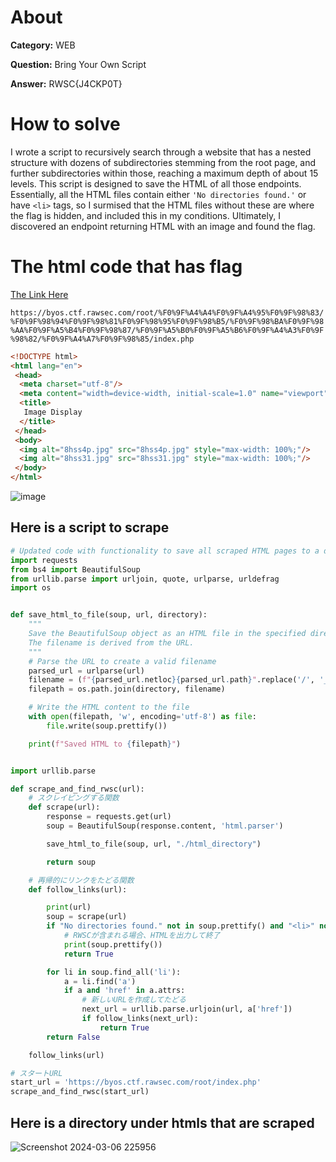 # About

**Category:**  WEB

**Question:**  Bring Your Own Script

**Answer:**  RWSC{J4CKP0T}

# How to solve

I wrote a script to recursively search through a website that has a nested structure with dozens of subdirectories stemming from the root page, and further subdirectories within those, reaching a maximum depth of about 15 levels. This script is designed to save the HTML of all those endpoints. Essentially, all the HTML files contain either `'No directories found.'` or have `<li>` tags, so I surmised that the HTML files without these are where the flag is hidden, and included this in my conditions. Ultimately, I discovered an endpoint returning HTML with an image and found the flag.

# The html code that has flag

[The Link Here](https://byos.ctf.rawsec.com/root/%F0%9F%A4%A4%F0%9F%A4%95%F0%9F%98%83/%F0%9F%98%94%F0%9F%98%81%F0%9F%98%95%F0%9F%98%B5/%F0%9F%98%BA%F0%9F%98%AA%F0%9F%A5%B4%F0%9F%98%87/%F0%9F%A5%B0%F0%9F%A5%B6%F0%9F%A4%A3%F0%9F%98%82/%F0%9F%A4%A7%F0%9F%98%85/index.php)

```https://byos.ctf.rawsec.com/root/%F0%9F%A4%A4%F0%9F%A4%95%F0%9F%98%83/%F0%9F%98%94%F0%9F%98%81%F0%9F%98%95%F0%9F%98%B5/%F0%9F%98%BA%F0%9F%98%AA%F0%9F%A5%B4%F0%9F%98%87/%F0%9F%A5%B0%F0%9F%A5%B6%F0%9F%A4%A3%F0%9F%98%82/%F0%9F%A4%A7%F0%9F%98%85/index.php```

```html
<!DOCTYPE html>
<html lang="en">
 <head>
  <meta charset="utf-8"/>
  <meta content="width=device-width, initial-scale=1.0" name="viewport"/>
  <title>
   Image Display
  </title>
 </head>
 <body>
  <img alt="8hss4p.jpg" src="8hss4p.jpg" style="max-width: 100%;"/>
  <img alt="8hss31.jpg" src="8hss31.jpg" style="max-width: 100%;"/>
 </body>
</html>
```

![image](https://github.com/hiroyuki01233/RentasCTF-FreshHacker/assets/49856822/9444e32a-eec8-49f0-90cc-4b874ab1a469)


## Here is a script to scrape

```python
# Updated code with functionality to save all scraped HTML pages to a directory
import requests
from bs4 import BeautifulSoup
from urllib.parse import urljoin, quote, urlparse, urldefrag
import os


def save_html_to_file(soup, url, directory):
    """
    Save the BeautifulSoup object as an HTML file in the specified directory.
    The filename is derived from the URL.
    """
    # Parse the URL to create a valid filename
    parsed_url = urlparse(url)
    filename = (f"{parsed_url.netloc}{parsed_url.path}".replace('/', '_').replace('%', '_'))[:250] + ".html"
    filepath = os.path.join(directory, filename)

    # Write the HTML content to the file
    with open(filepath, 'w', encoding='utf-8') as file:
        file.write(soup.prettify())

    print(f"Saved HTML to {filepath}")


import urllib.parse

def scrape_and_find_rwsc(url):
    # スクレイピングする関数
    def scrape(url):
        response = requests.get(url)
        soup = BeautifulSoup(response.content, 'html.parser')

        save_html_to_file(soup, url, "./html_directory")

        return soup

    # 再帰的にリンクをたどる関数
    def follow_links(url):

        print(url)
        soup = scrape(url)
        if "No directories found." not in soup.prettify() and "<li>" not in soup.prettify():
            # RWSCが含まれる場合、HTMLを出力して終了
            print(soup.prettify())
            return True

        for li in soup.find_all('li'):
            a = li.find('a')
            if a and 'href' in a.attrs:
                # 新しいURLを作成してたどる
                next_url = urllib.parse.urljoin(url, a['href'])
                if follow_links(next_url):
                    return True
        return False

    follow_links(url)

# スタートURL
start_url = 'https://byos.ctf.rawsec.com/root/index.php' 
scrape_and_find_rwsc(start_url)
```


## Here is a directory under htmls that are scraped

![Screenshot 2024-03-06 225956](https://github.com/hiroyuki01233/RentasCTF-FreshHacker/assets/49856822/49fcb13e-f9f2-4736-9389-c54577368ad5)
